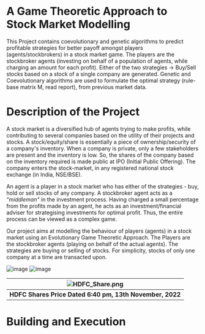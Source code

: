 # A Game Theoretic Approach to Stock Market Modelling 
This Project contains coevolutionary and genetic algorithms to predict profitable strategies for better payoff amongst players (agents/stockbrokers) in a stock market game. The players are the stockbroker agents (investing on behalf of a population of agents, while charging an amount for each profit). Either of the two strategies -> Buy/Sell stocks based on a stock of a single company are generated. Genetic and Coevolutionary algorithms are used to formulate the optimal strategy (rule-base matrix M, read report), from previous market data.

# Description of the Project
A stock market is a diversified hub of agents trying to make profits, while contributing to several companies based on the utility of their projects and stocks. A stock/equity/share is essentially a piece of ownership/security of a company's inventory. When a company is private, only a few stakeholders are present and the inventory is low. So, the shares of the company based on the inventory required is made public at IPO (Initial Public Offering). The company enters the stock-market, in any registered national stock exchange (in India, NSE/BSE). 

An agent is a player in a stock market who has either of the strategies - buy, hold or sell stocks of any company. A stockbroker agent acts as a _"middleman"_ in the investment process. Having charged a small percentage from the profits made by an agent, he acts as an investment/financial adviser for strategising investments for optimal profit. Thus, the entire process can be viewed as a complex game.

Our project aims at modelling the behaviour of players (agents) in a stock market using an Evolutionary Game Theoretic Approach. The Players are the stockbroker agents (playing on behalf of the actual agents). The strategies are buying or selling of stocks. For simplicity, stocks of only one company at a time are transacted upon.

![image](https://drive.google.com/uc?export=view&id=<FILE_ID>)
![image](https://drive.google.com/uc?export=view&id=1i2jfkNY_apzGx2z045vVG3hkIkT9ZvNn)

| ![HDFC_Share.png](https://drive.google.com/file/d/1i2jfkNY_apzGx2z045vVG3hkIkT9ZvNn/view?usp=sharing) |
|:--:|
| <b>HDFC Shares Price Dated 6:40 pm, 13th November, 2022 </b>|

# Building and Execution

